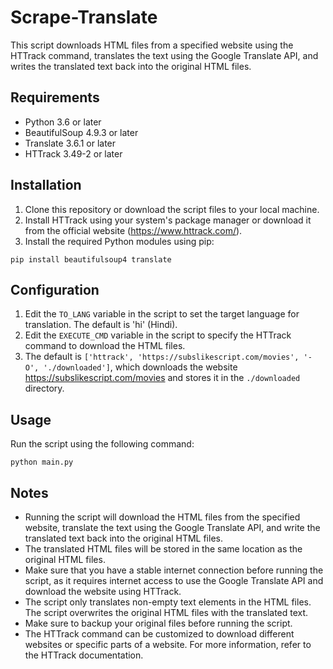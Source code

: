 # Scrape-Translate
This script downloads HTML files from a specified website using the HTTrack command,
translates the text using the Google Translate API,
and writes the translated text back into the original HTML files.

## Requirements
- Python 3.6 or later
- BeautifulSoup 4.9.3 or later
- Translate 3.6.1 or later
- HTTrack 3.49-2 or later
## Installation
1. Clone this repository or download the script files to your local machine.	
2. Install HTTrack using your system's package manager or download it from the official website (https://www.httrack.com/).
3. Install the required Python modules using pip:
```
pip install beautifulsoup4 translate
```
## Configuration
1. Edit the `TO_LANG` variable in the script to set the target language for translation. The default is 'hi' (Hindi).
2. Edit the `EXECUTE_CMD` variable in the script to specify the HTTrack command to download the HTML files.
3. The default is `['httrack', 'https://subslikescript.com/movies', '-O', './downloaded']`, which downloads the website https://subslikescript.com/movies and stores it in the `./downloaded` directory.
## Usage
Run the script using the following command:
```
python main.py
``` 
## Notes
- Running the script will download the HTML files from the specified website, translate the text using the Google Translate API, and write the translated text back into the original HTML files.
- The translated HTML files will be stored in the same location as the original HTML files.
- Make sure that you have a stable internet connection before running the script, as it requires internet access to use the Google Translate API and download the website using HTTrack.
- The script only translates non-empty text elements in the HTML files. The script overwrites the original HTML files with the translated text.
- Make sure to backup your original files before running the script.
- The HTTrack command can be customized to download different websites or specific parts of a website. For more information, refer to the HTTrack documentation.
